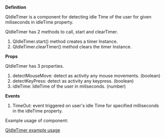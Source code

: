 **Definition**

QIdleTimer is a component for detecting idle Time of the user for given miliseconds in idleTime property.

QIdleTimer has 2 methods to call, start and clearTimer.

1. QIdleTimer.start() method creates a timer Instance. 
2. QIdleTimer.clearTimer() method clears the timer Instance.

**Props**

QIdleTimer has 3 properties.
1. detectMouseMove: detect as activity any mouse movements. (boolean)
2. detectKeyPress: detect as activity any keypress. (boolean)
3. idleTime: IdleTime of the user in miliseconds. (number)

**Events**

1. TimeOut: event triggered on user's idle Time for specified milliseconds in the idleTime property.


Example usage of component:

<a href="" onclick="this.href='?q=qjsons/QIdleTimer.qjson'; this.target=(window.location !== window.parent.location) ? '' : '_blank';"  target=''>QIdleTimer example usage</a>